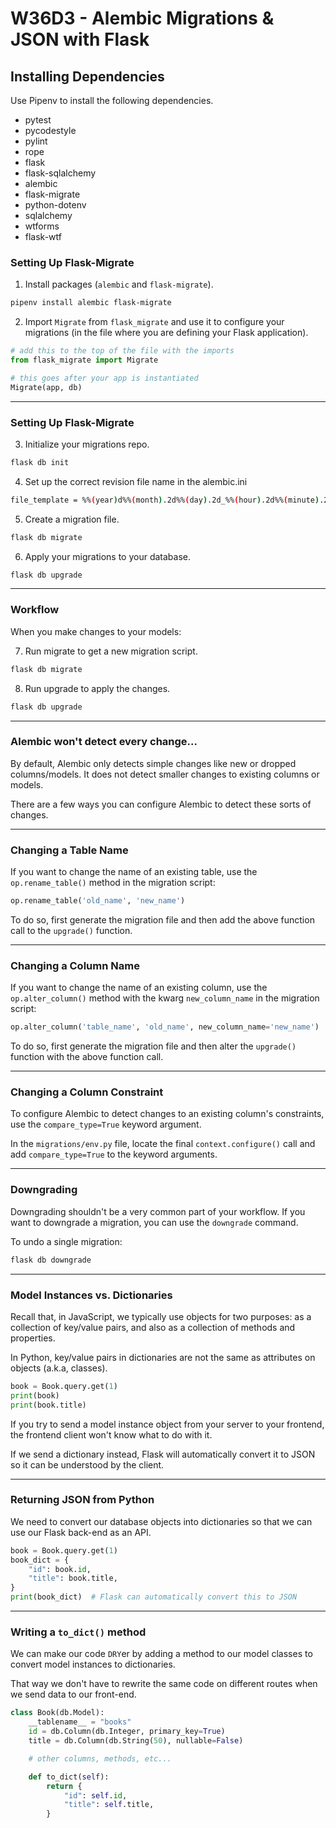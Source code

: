 # W36D3 - Alembic Migrations & JSON with Flask

## Installing Dependencies

Use Pipenv to install the following dependencies.
- pytest
- pycodestyle
- pylint
- rope
- flask
- flask-sqlalchemy
- alembic
- flask-migrate
- python-dotenv
- sqlalchemy
- wtforms
- flask-wtf


### Setting Up Flask-Migrate

1. Install packages (`alembic` and `flask-migrate`).

```bash
pipenv install alembic flask-migrate
```

2. Import `Migrate` from `flask_migrate` and use it to configure your migrations (in the file where you are defining your Flask application).

```python
# add this to the top of the file with the imports
from flask_migrate import Migrate

# this goes after your app is instantiated
Migrate(app, db)
```

---

### Setting Up Flask-Migrate

3. Initialize your migrations repo.

```bash
flask db init
```

4. Set up the correct revision file name in the alembic.ini

```bash
file_template = %%(year)d%%(month).2d%%(day).2d_%%(hour).2d%%(minute).2d%%(second).2d_%%(slug)s
```

5. Create a migration file.

```bash
flask db migrate
```

6. Apply your migrations to your database.

```bash
flask db upgrade
```

---

### Workflow

When you make changes to your models:

7. Run migrate to get a new migration script.

```bash
flask db migrate
```

8. Run upgrade to apply the changes.

```bash
flask db upgrade
```

---

### Alembic won't detect every change...

By default, Alembic only detects simple changes like new or dropped columns/models. It does not detect smaller changes to existing columns or models.

There are a few ways you can configure Alembic to detect these sorts of changes.

---

### Changing a Table Name

If you want to change the name of an existing table, use the `op.rename_table()` method in the migration script:

```python
op.rename_table('old_name', 'new_name')
```

To do so, first generate the migration file and then add the above function call to the `upgrade()` function.

---

### Changing a Column Name

If you want to change the name of an existing column, use the `op.alter_column()` method with the kwarg `new_column_name` in the migration script:

```python
op.alter_column('table_name', 'old_name', new_column_name='new_name')
```

To do so, first generate the migration file and then alter the `upgrade()` function with the above function call.

---

### Changing a Column Constraint

To configure Alembic to detect changes to an existing column's constraints, use the `compare_type=True` keyword argument.

In the `migrations/env.py` file, locate the final `context.configure()` call and add `compare_type=True` to the keyword arguments.

---

### Downgrading

Downgrading shouldn't be a very common part of your workflow. If you want to downgrade a migration, you can use the `downgrade` command.

To undo a single migration:

```bash
flask db downgrade
```

---

### Model Instances vs. Dictionaries

Recall that, in JavaScript, we typically use objects for two purposes: as a collection of key/value pairs, and also as a collection of methods and properties.

In Python, key/value pairs in dictionaries are not the same as attributes on objects (a.k.a, classes).

```python
book = Book.query.get(1)
print(book)
print(book.title)
```

If you try to send a model instance object from your server to your frontend, the frontend client won't know what to do with it.

If we send a dictionary instead, Flask will automatically convert it to JSON so it can be understood by the client.

---

### Returning JSON from Python

We need to convert our database objects into dictionaries so that we can use our Flask back-end as an API.

```python
book = Book.query.get(1)
book_dict = {
    "id": book.id,
    "title": book.title,
}
print(book_dict)  # Flask can automatically convert this to JSON
```

---

### Writing a `to_dict()` method

We can make our code `DRY`er by adding a method to our model classes to convert model instances to dictionaries.

That way we don't have to rewrite the same code on different routes when we send data to our front-end.

```python
class Book(db.Model):
    __tablename__ = "books"
    id = db.Column(db.Integer, primary_key=True)
    title = db.Column(db.String(50), nullable=False)

    # other columns, methods, etc...

    def to_dict(self):
        return {
            "id": self.id,
            "title": self.title,
        }
```
